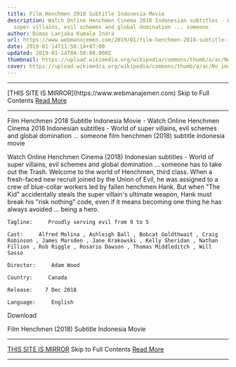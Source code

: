 ```yaml
---
title: Film Henchmen 2018 Subtitle Indonesia Movie
description: Watch Online Henchmen Cinema 2018 Indonesian subtitles - World of
  super villains, evil schemes and global domination ... someone
author: Dimas Lanjaka Kumala Indra
url: https://www.webmanajemen.com/2019/01/film-henchmen-2018-subtitle-indonesia.html
date: 2019-01-14T11:50:14+07:00
updated: 2019-01-14T04:50:00.000Z
thumbnail: https://upload.wikimedia.org/wikipedia/commons/thumb/a/ac/No_image_available.svg/2048px-No_image_available.svg.png
cover: https://upload.wikimedia.org/wikipedia/commons/thumb/a/ac/No_image_available.svg/2048px-No_image_available.svg.png
---
```


<hr/> [THIS SITE IS MIRROR](https://www.webmanajemen.com) Skip to Full Contents <a href="https://www.webmanajemen.com/2019/01/film-henchmen-2018-subtitle-indonesia.html" rel="follow" class="button" id="read-more">Read More</a> <hr/> Film Henchmen 2018 Subtitle Indonesia Movie - Watch Online Henchmen Cinema 2018 Indonesian subtitles - World of super villains, evil schemes and global domination ... someone film henchmen (2018) subtitle indonesia  movie
  
  
  
  Watch Online Henchmen Cinema (2018) Indonesian subtitles - World of super villains, evil schemes and global domination ... someone has to take out the Trash.  Welcome to the world of Henchmen, third class.  When a fresh-faced new recruit joined by the Union of Evil, he was assigned to a crew of blue-collar workers led by fallen henchmen Hank.  But when "The Kid" accidentally steals the super villain's ultimate weapon, Hank must break his "risk nothing" code, even if it means becoming one thing he has always avoided ... being a hero. 
  
  
    Tagline:     Proudly serving evil from 9 to 5   
  
    Cast:     Alfred Molina , Ashleigh Ball , Bobcat Goldthwait , Craig Robinson , James Marsden , Jane Krakowski , Kelly Sheridan , Nathan Fillion , Rob Riggle , Rosario Dawson , Thomas Middleditch , Will Sasso   
  
    Director:     Adam Wood   
  
    Country:     Canada   
  
    Release:    7 Dec 2018   
  
    Language:     English   
  
  
  

   Download 

  


  
  
  Film Henchmen (2018) Subtitle Indonesia Movie <hr/> [THIS SITE IS MIRROR](https://www.webmanajemen.com) Skip to Full Contents <a href="https://www.webmanajemen.com/2019/01/film-henchmen-2018-subtitle-indonesia.html" rel="follow" class="button" id="read-more">Read More</a> <hr/>